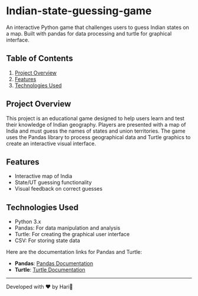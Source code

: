 # Indian-state-guessing-game

An interactive Python game that challenges users to guess Indian states on a map. Built with pandas for data processing and turtle for graphical interface.

## Table of Contents
1. [Project Overview](#project-overview)
2. [Features](#features)
3. [Technologies Used](#technologies-used)

## Project Overview

This project is an educational game designed to help users learn and test their knowledge of Indian geography. Players are presented with a map of India and must guess the names of states and union territories. The game uses the Pandas library to process geographical data and Turtle graphics to create an interactive visual interface.

## Features

- Interactive map of India
- State/UT guessing functionality
- Visual feedback on correct guesses

## Technologies Used

- Python 3.x
- Pandas: For data manipulation and analysis
- Turtle: For creating the graphical user interface
- CSV: For storing state data

Here are the documentation links for Pandas and Turtle:

- **Pandas**: [Pandas Documentation](https://pandas.pydata.org/pandas-docs/stable/)
- **Turtle**: [Turtle Documentation](https://docs.python.org/3/library/turtle.html)
---

Developed with ❤️ by Hari💫
